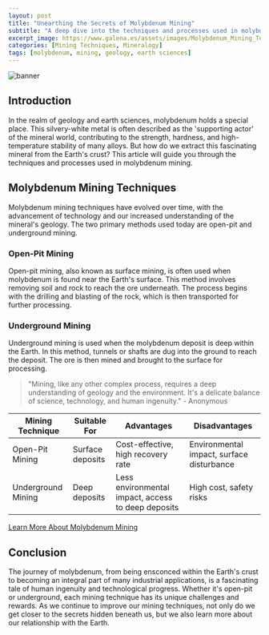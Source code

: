 ```yaml
---
layout: post
title: "Unearthing the Secrets of Molybdenum Mining"
subtitle: "A deep dive into the techniques and processes used in molybdenum mining."
excerpt_image: https://www.galena.es/assets/images/Molybdenum_Mining_Techniques.png
categories: [Mining Techniques, Mineralogy]
tags: [molybdenum, mining, geology, earth sciences]
---
```


![banner](https://www.galena.es/assets/images/Molybdenum_Mining_Techniques.png "An infographic illustrating various molybdenum mining techniques, including open-pit and underground mining methods, with diagrams and key facts about the processes involved in extracting this essential mineral.")

## Introduction

In the realm of geology and earth sciences, molybdenum holds a special place. This silvery-white metal is often described as the 'supporting actor' of the mineral world, contributing to the strength, hardness, and high-temperature stability of many alloys. But how do we extract this fascinating mineral from the Earth's crust? This article will guide you through the techniques and processes used in molybdenum mining.

## Molybdenum Mining Techniques

Molybdenum mining techniques have evolved over time, with the advancement of technology and our increased understanding of the mineral's geology. The two primary methods used today are open-pit and underground mining.

### Open-Pit Mining

Open-pit mining, also known as surface mining, is often used when molybdenum is found near the Earth's surface. This method involves removing soil and rock to reach the ore underneath. The process begins with the drilling and blasting of the rock, which is then transported for further processing.

### Underground Mining

Underground mining is used when the molybdenum deposit is deep within the Earth. In this method, tunnels or shafts are dug into the ground to reach the deposit. The ore is then mined and brought to the surface for processing.

> "Mining, like any other complex process, requires a deep understanding of geology and the environment. It's a delicate balance of science, technology, and human ingenuity." - Anonymous

| Mining Technique | Suitable For | Advantages | Disadvantages |
| -- | -- | -- | -- |
| Open-Pit Mining | Surface deposits | Cost-effective, high recovery rate | Environmental impact, surface disturbance |
| Underground Mining | Deep deposits | Less environmental impact, access to deep deposits | High cost, safety risks |

[Learn More About Molybdenum Mining](https://www.911metallurgist.com/blog/molybdenum-mining-processing)

## Conclusion

The journey of molybdenum, from being ensconced within the Earth's crust to becoming an integral part of many industrial applications, is a fascinating tale of human ingenuity and technological progress. Whether it's open-pit or underground, each mining technique has its unique challenges and rewards. As we continue to improve our mining techniques, not only do we get closer to the secrets hidden beneath us, but we also learn more about our relationship with the Earth.